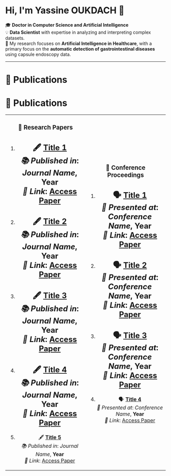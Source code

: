 # Hi, I'm Yassine OUKDACH 👋

🎓 **Doctor in Computer Science and Artificial Intelligence**  
💡 **Data Scientist** with expertise in analyzing and interpreting complex datasets.  
🔬 My research focuses on **Artificial Intelligence in Healthcare**, with a primary focus on the **automatic detection of gastrointestinal diseases** using capsule endoscopy data.

---

# 📝 Publications

# 📝 Publications

<p align="center">
<table align="center">
<tr border="none">
<td width="50%" align="center">

### 📄 **Research Papers**  
1. 🖋️ **[Title 1](#)**  
   *📚 Published in*: _Journal Name_, **Year**  
   *🔗 Link*: [Access Paper](#)  
   ---
2. 🖋️ **[Title 2](#)**  
   *📚 Published in*: _Journal Name_, **Year**  
   *🔗 Link*: [Access Paper](#)  
   ---
3. 🖋️ **[Title 3](#)**  
   *📚 Published in*: _Journal Name_, **Year**  
   *🔗 Link*: [Access Paper](#)  
   ---
4. 🖋️ **[Title 4](#)**  
   *📚 Published in*: _Journal Name_, **Year**  
   *🔗 Link*: [Access Paper](#)  
   ---
5. 🖋️ **[Title 5](#)**  
   *📚 Published in*: _Journal Name_, **Year**  
   *🔗 Link*: [Access Paper](#)  

</td>

<td width="50%" align="center">

### 📘 **Conference Proceedings**  
1. 🗣️ **[Title 1](#)**  
   *🎤 Presented at*: _Conference Name_, **Year**  
   *🔗 Link*: [Access Paper](#)  
   ---
2. 🗣️ **[Title 2](#)**  
   *🎤 Presented at*: _Conference Name_, **Year**  
   *🔗 Link*: [Access Paper](#)  
   ---
3. 🗣️ **[Title 3](#)**  
   *🎤 Presented at*: _Conference Name_, **Year**  
   *🔗 Link*: [Access Paper](#)  
   ---
4. 🗣️ **[Title 4](#)**  
   *🎤 Presented at*: _Conference Name_, **Year**  
   *🔗 Link*: [Access Paper](#)  

</td>
</tr>
</table>
</p>

